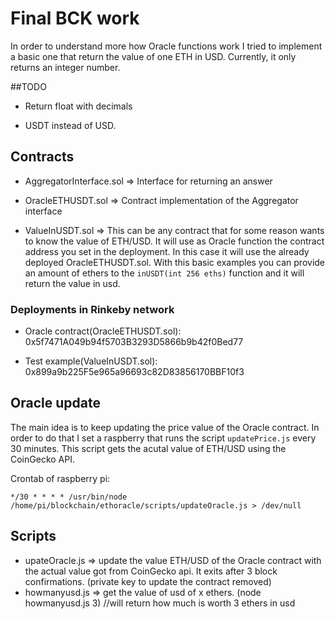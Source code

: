 # Final BCK work

In order to understand more how Oracle functions work I tried to implement a basic one that return the value of one ETH in USD.
Currently, it only returns an integer number. 

##TODO

- Return float with decimals 

- USDT instead of USD.

## Contracts

- AggregatorInterface.sol => Interface for returning an answer

- OracleETHUSDT.sol => Contract implementation of the Aggregator interface

- ValueInUSDT.sol => This can be any contract that for some reason wants to know the value of ETH/USD. It will use as Oracle function the contract address you set in the deployment. In this case it will use the already deployed OracleETHUSDT.sol. With this basic examples you can provide an amount of ethers to the `inUSDT(int 256 eths)` function and it will return the value in usd.

### Deployments in Rinkeby network

- Oracle contract(OracleETHUSDT.sol): 0x5f7471A049b94f5703B3293D5866b9b42f0Bed77

- Test example(ValueInUSDT.sol): 0x899a9b225F5e965a96693c82D83856170BBF10f3

## Oracle update

The main idea is to keep updating the price value of the Oracle contract. In order to do that I set a raspberry that runs the script `updatePrice.js` every 30 minutes. This script gets the acutal value of ETH/USD using the CoinGecko API.

Crontab of raspberry pi:

```
*/30 * * * * /usr/bin/node /home/pi/blockchain/ethoracle/scripts/updateOracle.js > /dev/null
```

## Scripts

- upateOracle.js => update the value ETH/USD of the Oracle contract with the actual value got from CoinGecko api. It exits after 3 block confirmations. (private key to update the contract removed)
- howmanyusd.js => get the value of usd of x ethers. (node howmanyusd.js 3) //will return how much is worth 3 ethers in usd
